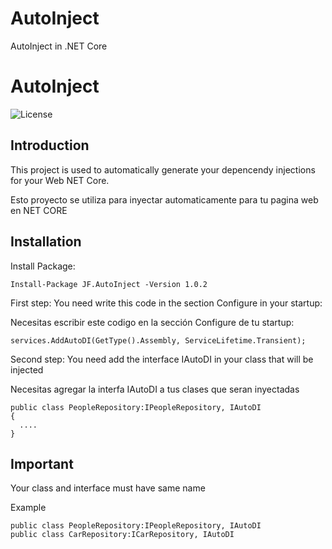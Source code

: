# AutoInject
AutoInject in .NET Core

# AutoInject
![License](https://img.shields.io/github/license/josepfs1995/AutoInject)

## Introduction

 This project is used to automatically generate your depencendy injections for your Web NET Core.

 Esto proyecto se utiliza para inyectar automaticamente para tu pagina web en NET CORE

## Installation
Install Package:
```
Install-Package JF.AutoInject -Version 1.0.2
 ```
First step: You need write this code in the section Configure in your startup:

Necesitas escribir este codigo en la sección Configure de tu startup:
```
services.AddAutoDI(GetType().Assembly, ServiceLifetime.Transient);
```
Second step: You need add the interface IAutoDI in your class that will be injected

Necesitas agregar la interfa IAutoDI a tus clases que seran inyectadas
```
public class PeopleRepository:IPeopleRepository, IAutoDI
{
  ....
}
```
## Important
 Your class and interface must have same name
 
 Example
 
 ```
public class PeopleRepository:IPeopleRepository, IAutoDI
public class CarRepository:ICarRepository, IAutoDI
```

